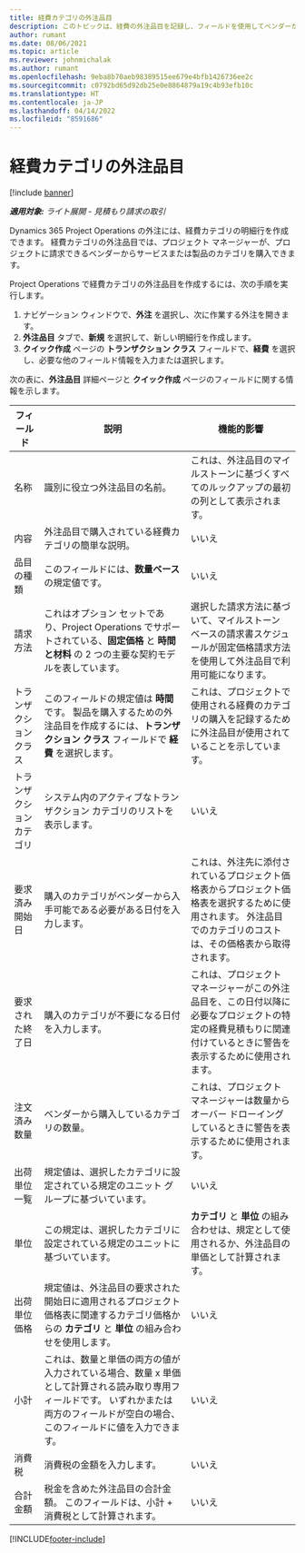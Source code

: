 ```yaml
---
title: 経費カテゴリの外注品目
description: このトピックは、経費の外注品目を記録し、フィールドを使用してベンダーからの時間購入を記録する方法を説明しています。
author: rumant
ms.date: 08/06/2021
ms.topic: article
ms.reviewer: johnmichalak
ms.author: rumant
ms.openlocfilehash: 9eba8b70aeb98389515ee679e4bfb1426736ee2c
ms.sourcegitcommit: c0792bd65d92db25e0e8864879a19c4b93efb10c
ms.translationtype: HT
ms.contentlocale: ja-JP
ms.lasthandoff: 04/14/2022
ms.locfileid: "8591686"
---
```

#  <a name="subcontract-lines-for-expense-categories"></a>経費カテゴリの外注品目

[!include [banner](../../includes/dataverse-preview.md)]

_**適用対象:** ライト展開 - 見積もり請求の取引_

Dynamics 365 Project Operations の外注には、経費カテゴリの明細行を作成できます。 経費カテゴリの外注品目では、プロジェクト マネージャーが、プロジェクトに請求できるベンダーからサービスまたは製品のカテゴリを購入できます。

Project Operations で経費カテゴリの外注品目を作成するには、次の手順を実行します。

1. ナビゲーション ウィンドウで、**外注** を選択し、次に作業する外注を開きます。
2. **外注品目** タブで、**新規** を選択して、新しい明細行を作成します。
3. **クイック作成** ページの **トランザクション クラス** フィールドで、**経費** を選択し、必要な他のフィールド情報を入力または選択します。

次の表に、**外注品目** 詳細ページと **クイック作成** ページのフィールドに関する情報を示します。

| **フィールド** | **説明** | **機能的影響** |
| --- | --- | --- |
| 名称 | 識別に役立つ外注品目の名前。 | これは、外注品目のマイルストーンに基づくすべてのルックアップの最初の列として表示されます。 |
| 内容 | 外注品目で購入されている経費カテゴリの簡単な説明。 | いいえ​​ |
|品目の種類 | このフィールドには、**数量ベース** の規定値です。 |いいえ​​ |
| 請求方法 | これはオプション セットであり、Project Operations でサポートされている、**固定価格** と **時間と材料** の 2 つの主要な契約モデルを表しています。 | 選択した請求方法に基づいて、マイルストーン ベースの請求書スケジュールが固定価格請求方法を使用して外注品目で利用可能になります。 |
| トランザクション クラス | このフィールドの規定値は **時間** です。 製品を購入するための外注品目を作成するには、**トランザクション クラス** フィールドで **経費** を選択します。  | これは、プロジェクトで使用される経費のカテゴリの購入を記録するために外注品目が使用されていることを示しています。 |
| トランザクション カテゴリ | システム内のアクティブなトランザクション カテゴリのリストを表示します。 |いいえ​​ |
| 要求済み開始日 | 購入のカテゴリがベンダーから入手可能である必要がある日付を入力します。 | これは、外注先に添付されているプロジェクト価格表からプロジェクト価格表を選択するために使用されます。 外注品目でのカテゴリのコストは、その価格表から取得されます。 |
| 要求された終了日 | 購入のカテゴリが不要になる日付を入力します。 | これは、プロジェクト マネージャーがこの外注品目を、この日付以降に必要なプロジェクトの特定の経費見積もりに関連付けているときに警告を表示するために使用されます。 |
| 注文済み数量 | ベンダーから購入しているカテゴリの数量。 | これは、プロジェクト マネージャーは数量からオーバー ドローイングしているときに警告を表示するために使用されます。|
| 出荷単位一覧  | 規定値は、選択したカテゴリに設定されている規定のユニット グループに基づいています。 |いいえ​​ |
| 単位 | この規定は、選択したカテゴリに設定されている規定のユニットに基づいています。  | **カテゴリ** と **単位** の組み合わせは、規定として使用されるか、外注品目の単価として計算されます。  |
| 出荷単位価格 | 規定値は、外注品目の要求された開始日に適用されるプロジェクト価格表に関連するカテゴリ価格からの **カテゴリ** と **単位** の組み合わせを使用します。 |いいえ​​ |
| 小計 | これは、数量と単価の両方の値が入力されている場合、数量 x 単価として計算される読み取り専用フィールドです。 いずれかまたは両方のフィールドが空白の場合、このフィールドに値を入力できます。 |いいえ​​ |
| 消費税 | 消費税の金額を入力します。 |いいえ​​ |
| 合計金額 | 税金を含めた外注品目の合計金額。 このフィールドは、小計 + 消費税として計算されます。 |いいえ​​ |


[!INCLUDE[footer-include](../../includes/footer-banner.md)]
